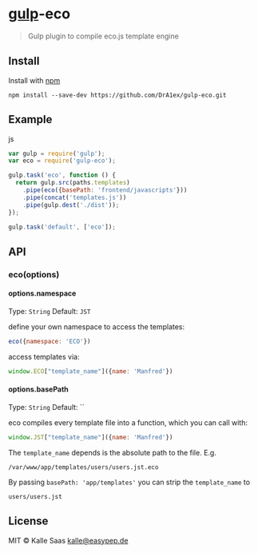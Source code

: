 # [gulp](https://github.com/wearefractal/gulp)-eco

> Gulp plugin to compile eco.js template engine

## Install

Install with [npm](https://www.npmjs.org)

```
npm install --save-dev https://github.com/DrA1ex/gulp-eco.git
```


## Example

js
```js
var gulp = require('gulp');
var eco = require('gulp-eco');

gulp.task('eco', function () {
  return gulp.src(paths.templates)
    .pipe(eco({basePath: 'frontend/javascripts'}))
    .pipe(concat('templates.js'))
    .pipe(gulp.dest('./dist'));
});

gulp.task('default', ['eco']);
```


## API

### eco(options)

#### options.namespace

Type: `String`
Default: `JST`

define your own namespace to access the templates:

```js
eco({namespace: 'ECO'})
```

access templates via:

```js
window.ECO["template_name"]({name: 'Manfred'})
```

#### options.basePath

Type: `String`
Default: ``

eco compiles every template file into a function, which you can call with:

```js
window.JST["template_name"]({name: 'Manfred'})
```

The ```template_name``` depends is the absolute path to the file. E.g.

```
/var/www/app/templates/users/users.jst.eco
```

By passing `basePath: 'app/templates'` you can strip the ```template_name``` to

```
users/users.jst
```

## License

MIT © Kalle Saas <kalle@easypep.de>
